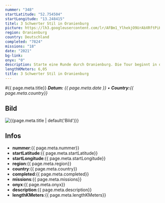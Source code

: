 ```yaml
---
nummer: "348"
startLatitude: "52.754504"
startLongitude: "13.248415"
titel: 3 Schwerter Stil in Oranienburg
picture: https://lh3.googleusercontent.com/lr/AFBm1_YlhekjO9UrAbXRftPiHTopGdSyqdRtMMNMQUAYZ7MbjB_jAsThQqKgd0m3ww8L5PmPoE2IXx-ehYS2YykjrIpKYk7v1MHCQrLkXbJ5AmNtnBSUThwXzoTnIO65Nb6odrVPDmhcYs5-p5WwRlIlSf5foHIhdQk9r6-mcE0JaCcEvnnijudFldVnQm4f7JG26eswCbyPFOnLuXbYYrfUHvBidXGQncXVkXMPDGAk802uv0uGs1XjIi_hqTztsEwtqzxv_FU5PFZ7vRN2wel-dQSilHrZGlPpkA1lQjij-j3-lKUNXDyGWRS4XqlcLOG9vUwDD8ep1mX7Nz1pcJZFB5xr016D_n_R8h6iLY5no2u848-o63rRftSkB90etL8ASAPdGqCtgkf-QZXUPzswwAxhCjNJ_o5l8RB2QdHZp0_dk3E-8FQpTPU2SYqZ9_GPPX0uX4wMrBaTQBl7boAmw4FUiDZFx0ItQDCT5hYj6QjtLMamaZ8RtYTfNUiBTGpaGQoneaPB_bNwenOPk6i8X6hISfzBTXpchP6OabOwRkGqJvI6NfdqgSvASEq95blQUK2Z8gOAUE4sSFSwc93B68NCPoDRZ3CjRp1HqfkQoHtuxrqoxS1_TxzYiqTa-tLtbm3l_887coEX9gHGNc65GtE1BobwCKaiXLWk9twsN3W2HRZELSLaNVdaQFEkdpaDuBMziAmTDIy3bf7qyobsVHtPdRtc5uvFM3V0l716Ohiyfa9iUsyjBDBJ0snKCkH6vtAQu6gU9wmVrMNIazRMam19oxPhPk2cCk3CFyYIRB99RghVcIXub_X3WYPYU9mEPQlSlV_Iz_oBow5rp3-hvNb1nzv6Y0M
region: Oranienburg
country: Deutschland
completed: "7824"
missions: "18"
date: "2021"
bg-link: 
onyx: "0"
description: Starte eine Runde durch Oranienburg. Die Tour beginnt in der Bernauer Straße und am Ende erwartet dich der 3 Schwerter Stil
lengthKMeters: 6,05
title: 3 Schwerter Stil in Oranienburg
---
```


#{{ page.meta.title}}
_**Datum:** {{ page.meta.date }} • **Country:**{{ page.meta.country}}_

## Bild
![{{page.meta.title | default('Bild')}}]({{page.meta.picture}})

## Infos
- **nummer**:{{ page.meta.nummer}}
- **startLatitude**:{{ page.meta.startLatitude}}
- **startLongitude**:{{ page.meta.startLongitude}}
- **region**:{{ page.meta.region}}
- **country**:{{ page.meta.country}}
- **completed**:{{ page.meta.completed}}
- **missions**:{{ page.meta.missions}}
- **onyx**:{{ page.meta.onyx}}
- **description**:{{ page.meta.description}}
- **lengthKMeters**:{{ page.meta.lengthKMeters}}


